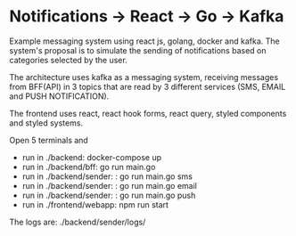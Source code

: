 # Notifications -> React -> Go -> Kafka

Example messaging system using react js, golang, docker and kafka. The system's proposal is to simulate the sending of notifications based on categories selected by the user.

The architecture uses kafka as a messaging system, receiving messages from BFF(API) in 3 topics that are read by 3 different services (SMS, EMAIL and PUSH NOTIFICATION).

The frontend uses react, react hook forms, react query, styled components and styled systems.

Open 5 terminals and
- run in ./backend: docker-compose up
- run in ./backend/bff: go run main.go
- run in ./backend/sender: : go run main.go sms
- run in ./backend/sender: : go run main.go email
- run in ./backend/sender: : go run main.go push
- run in ./frontend/webapp: npm run start

The logs are: ./backend/sender/logs/
